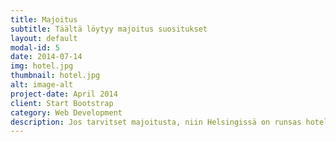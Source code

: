 ```yaml
---
title: Majoitus
subtitle: Täältä löytyy majoitus suositukset
layout: default
modal-id: 5
date: 2014-07-14
img: hotel.jpg
thumbnail: hotel.jpg
alt: image-alt
project-date: April 2014
client: Start Bootstrap
category: Web Development
description: Jos tarvitset majoitusta, niin Helsingissä on runsas hotellitarjonta. Suosittelemme varaamaan hotellin kävelymatkan päästä Mikael Agricolan kirkosta. Hyviä vaihtoehtoja ovat esimerkiksi, <b><a href="https://www.sokoshotels.fi/en/helsinki/sokos-hotel-albert">Sokos Hotel Albert </a></b> tai <b><a href="https://www.radissonhotels.com/en-us/hotels/radisson-blu-helsinki-aleksanteri">Radison Blu Aleksanteri</a></b>. Lähistöllä on myös runsaasti muitakin hotelleja ja pienempiä majoitusliikkeitä.
---
```

